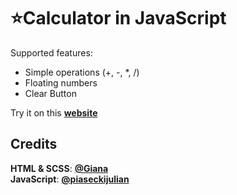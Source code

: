 # ⭐Calculator in JavaScript

Supported features:

- Simple operations (+, -, \*, /)
- Floating numbers
- Clear Button

Try it on this **[website](https://piaseckijulian.github.io/Calculator/)**

## Credits

**HTML & SCSS**: **[@Giana](https://codepen.io/giana/pen/GJMBEv)** <br>
**JavaScript**: **[@piaseckijulian](https://github.com/piaseckijulian)**

